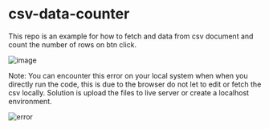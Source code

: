 # csv-data-counter
This repo is an example for how to fetch and data from csv document and count the number of rows on btn click.

![image](https://github.com/web-dev-nav/csv-data-counter/assets/110724391/77617693-97e5-49e7-ac19-82e2eced788d)

Note: You can encounter this error on your local system when when you directly run the code, this is due to the browser do not let to edit or fetch the csv locally. Solution is upload the files to live server or create a localhost environment. 

![error](https://github.com/web-dev-nav/csv-data-counter/assets/110724391/90cdeb45-3b44-407e-a1e2-68c4ddcae8f5)

